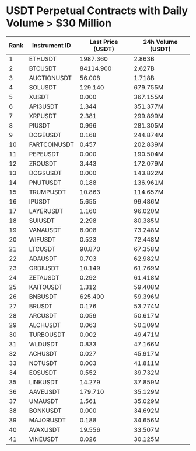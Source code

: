 # USDT Perpetual Contracts with Daily Volume > $30 Million

| Rank | Instrument ID | Last Price (USDT) | 24h Volume (USDT) |
|------|---------------|-------------------|-------------------|
| 1 | ETHUSDT | 1987.360 | 2.863B |
| 2 | BTCUSDT | 84114.900 | 2.627B |
| 3 | AUCTIONUSDT | 56.008 | 1.718B |
| 4 | SOLUSDT | 129.140 | 679.755M |
| 5 | XUSDT | 0.000 | 367.155M |
| 6 | API3USDT | 1.344 | 351.377M |
| 7 | XRPUSDT | 2.381 | 299.899M |
| 8 | PIUSDT | 0.996 | 281.305M |
| 9 | DOGEUSDT | 0.168 | 244.874M |
| 10 | FARTCOINUSDT | 0.457 | 202.839M |
| 11 | PEPEUSDT | 0.000 | 190.504M |
| 12 | ZROUSDT | 3.443 | 172.079M |
| 13 | DOGSUSDT | 0.000 | 143.822M |
| 14 | PNUTUSDT | 0.188 | 136.961M |
| 15 | TRUMPUSDT | 10.863 | 114.657M |
| 16 | IPUSDT | 5.655 | 99.486M |
| 17 | LAYERUSDT | 1.160 | 96.020M |
| 18 | SUIUSDT | 2.298 | 80.385M |
| 19 | VANAUSDT | 8.008 | 73.248M |
| 20 | WIFUSDT | 0.523 | 72.448M |
| 21 | LTCUSDT | 90.870 | 67.358M |
| 22 | ADAUSDT | 0.703 | 62.982M |
| 23 | ORDIUSDT | 10.149 | 61.769M |
| 24 | ZETAUSDT | 0.292 | 61.418M |
| 25 | KAITOUSDT | 1.312 | 59.408M |
| 26 | BNBUSDT | 625.400 | 59.396M |
| 27 | BRUSDT | 0.176 | 53.774M |
| 28 | ARCUSDT | 0.059 | 50.617M |
| 29 | ALCHUSDT | 0.063 | 50.109M |
| 30 | TURBOUSDT | 0.002 | 49.471M |
| 31 | WLDUSDT | 0.833 | 47.166M |
| 32 | ACHUSDT | 0.027 | 45.917M |
| 33 | NOTUSDT | 0.003 | 41.811M |
| 34 | EOSUSDT | 0.552 | 39.732M |
| 35 | LINKUSDT | 14.279 | 37.859M |
| 36 | AAVEUSDT | 179.710 | 35.129M |
| 37 | UMAUSDT | 1.561 | 35.029M |
| 38 | BONKUSDT | 0.000 | 34.692M |
| 39 | MAJORUSDT | 0.188 | 34.656M |
| 40 | AVAXUSDT | 19.556 | 33.507M |
| 41 | VINEUSDT | 0.026 | 30.125M |
